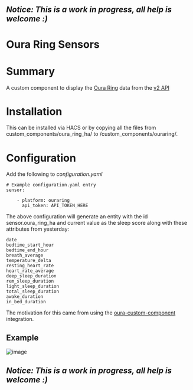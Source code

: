 ## *Notice: This is a work in progress, all help is welcome :)*

# Oura Ring Sensors

# Summary
A custom component to display the [Oura Ring](https://cloud.ouraring.com/) data from the [v2 API](https://cloud.ouraring.com/docs/)

# Installation
This can be installed via HACS or by copying all the files from custom_components/oura_ring_ha/ to <config directory>/custom_components/ouraring/.

# Configuration
Add the following to *configuration.yaml*

    # Example configuration.yaml entry
    sensor:
    
        - platform: ouraring
          api_token: API_TOKEN_HERE

The above configuration will generate an entity with the id sensor.oura_ring_ha and current value as the sleep score along with these attributes from yesterday:

    date
    bedtime_start_hour
    bedtime_end_hour
    breath_average
    temperature_delta
    resting_heart_rate
    heart_rate_average
    deep_sleep_duration
    rem_sleep_duration
    light_sleep_duration
    total_sleep_duration
    awake_duration
    in_bed_duration
    
The motivation for this came from using the [oura-custom-component](https://github.com/nitobuendia/oura-custom-component) integration.

## Example
![image](https://user-images.githubusercontent.com/3003773/197098406-c7160300-b1a9-46e2-b00e-198b7f95003f.png)

## *Notice: This is a work in progress, all help is welcome :)*


